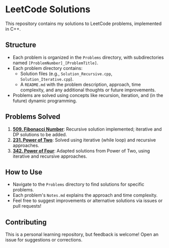# LeetCode Solutions

This repository contains my solutions to LeetCode problems, implemented in C++. 

## Structure
- Each problem is organized in the `Problems` directory, with subdirectories named `[ProblemNumber]_[ProblemTitle]`.
- Each problem directory contains:
  - Solution files (e.g., `Solution_Recursive.cpp`, `Solution_Iterative.cpp`).
  - A `README.md` with the problem description, approach, time complexity, and any additional thoughts or future improvements.
- Problems are solved using concepts like recursion, iteration, and (in the future) dynamic programming.

## Problems Solved
1. **[509. Fibonacci Number](LeetCode-Solutions/Problems/509_Fibonacci_Number)**: Recursive solution implemented; iterative and DP solutions to be added.
2. **[231. Power of Two](LeetCode-Solutions/Problems/231_Power_of_Two)**: Solved using iterative (while loop) and recursive approaches.
3. **[342. Power of Four](LeetCode-Solutions/Problems/342_Power_of_Four)**: Adapted solutions from Power of Two, using iterative and recursive approaches.

## How to Use
- Navigate to the `Problems` directory to find solutions for specific problems.
- Each problem's `Notes.md` explains the approach and time complexity.
- Feel free to suggest improvements or alternative solutions via issues or pull requests!

## Contributing
This is a personal learning repository, but feedback is welcome! Open an issue for suggestions or corrections.
